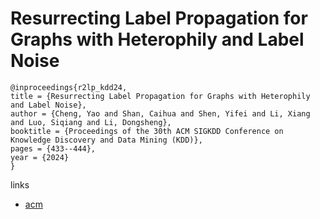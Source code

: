 # Resurrecting Label Propagation for Graphs with Heterophily and Label Noise

```
@inproceedings{r2lp_kdd24,
title = {Resurrecting Label Propagation for Graphs with Heterophily and Label Noise},
author = {Cheng, Yao and Shan, Caihua and Shen, Yifei and Li, Xiang and Luo, Siqiang and Li, Dongsheng},
booktitle = {Proceedings of the 30th ACM SIGKDD Conference on Knowledge Discovery and Data Mining (KDD)},
pages = {433--444},
year = {2024}
}
```

links
- [acm](https://dl.acm.org/doi/10.1145/3637528.3671774)
